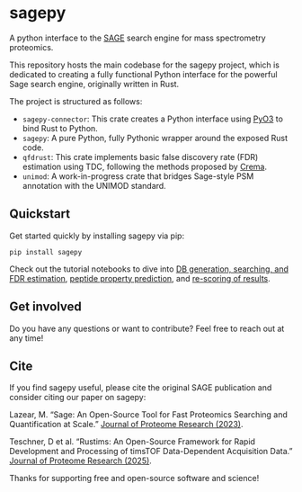 # sagepy
A python interface to the [SAGE](https://github.com/lazear/sage) search engine for mass spectrometry proteomics.

This repository hosts the main codebase for the sagepy project, which is dedicated to creating a fully functional Python interface for the powerful Sage search engine, originally written in Rust.

The project is structured as follows:

* `sagepy-connector`: This crate creates a Python interface using [PyO3](https://github.com/PyO3) to bind Rust to Python.
* `sagepy`: A pure Python, fully Pythonic wrapper around the exposed Rust code.
*	`qfdrust`: This crate implements basic false discovery rate (FDR) estimation using TDC, following the methods proposed by [Crema](https://github.com/Noble-Lab/crema).
*	`unimod`: A work-in-progress crate that bridges Sage-style PSM annotation with the UNIMOD standard.

## Quickstart
Get started quickly by installing sagepy via pip:
```
pip install sagepy
```
Check out the tutorial notebooks to dive into [DB generation, searching, and FDR estimation](https://github.com/theGreatHerrLebert/sagepy/blob/main/sagepy/examples/scoring/scoring.ipynb), [peptide property prediction](https://github.com/theGreatHerrLebert/sagepy/blob/main/sagepy/examples/property-prediction/property_prediction.ipynb), and [re-scoring of results](https://github.com/theGreatHerrLebert/sagepy/blob/main/sagepy/examples/rescoring/rescoring.ipynb).

## Get involved
Do you have any questions or want to contribute? Feel free to reach out at any time!


## Cite

If you find sagepy useful, please cite the original SAGE publication and consider citing our paper on sagepy:

Lazear, M. “Sage: An Open-Source Tool for Fast Proteomics Searching and Quantification at Scale.” [Journal of Proteome Research (2023)](https://pubs.acs.org/doi/10.1021/acs.jproteome.3c00486).

Teschner, D et al. “Rustims: An Open-Source Framework for Rapid Development and Processing of timsTOF Data-Dependent Acquisition Data.” [Journal of Proteome Research (2025)]( https://pubs.acs.org/doi/full/10.1021/acs.jproteome.4c00966).

Thanks for supporting free and open-source software and science!
